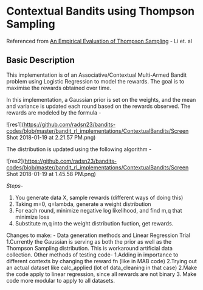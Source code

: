 # Contextual Bandits using Thompson Sampling

Referenced from [An Empirical Evaluation of Thompson Sampling](https://papers.nips.cc/paper/4321-an-empirical-evaluation-of-thompson-sampling.pdf) - Li et. al

## Basic Description
This implementation is of an Associative/Contextual Multi-Armed Bandit problem using Logistic Regression to model the rewards. The goal is to maximise the rewards obtained over time.

In this implementation, a Gaussian prior is set on the weights, and the mean and variance is updated each round based on the rewards observed. The rewards are modeled by the formula - 


![res1](https://github.com/radsn23/bandits-codes/blob/master/bandit_rl_implementations/ContextualBandits/Screen Shot 2018-01-19 at 2.21.57 PM.png)


The distribution is updated using the following algorithm -

![res2](https://github.com/radsn23/bandits-codes/blob/master/bandit_rl_implementations/ContextualBandits/Screen Shot 2018-01-19 at 1.45.58 PM.png)

*Steps-*
 
1. You generate data X, sample rewards (different ways of doing this)
2. Taking m=0, q=lambda, generate a weight distribution
3. For each round, minimize negative log likelihood, and find m,q that minimize loss
4. Substitute m,q into the weight distribution fuction, get rewards.

Changes to make: - Data generation methods and Linear Regression Trial
	1.Currently the Gaussian is serving as both the prior as well as the Thompson Sampling distribution. This is workaround artificial data collection.	
	Other methods of testing code-
 		1.Adding in importance to different contexts by changing the reward fn (like in MAB code)
		2.Trying out an actual dataset like calc_applied (lot of data_cleaning in that case)
	2.Make the code apply to linear regression, since all rewards are not binary
        3. Make code more modular to apply to all datasets. 
